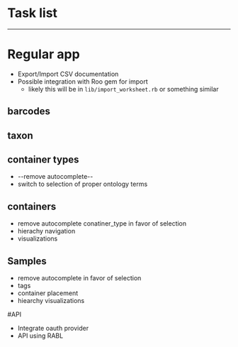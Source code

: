 # Task list
-----

# Regular app

* Export/Import CSV documentation
* Possible integration with Roo gem for import
    * likely this will be in `lib/import_worksheet.rb` or something similar

## barcodes

## taxon

## container types

* --remove autocomplete--
* switch to selection of proper ontology terms

## containers

* remove autocomplete conatiner_type in favor of selection
* hierachy navigation
* visualizations


## Samples

* remove autocomplete in favor of selection
* tags
* container placement
* hiearchy visualizations


#API

* Integrate oauth provider
* API using RABL
